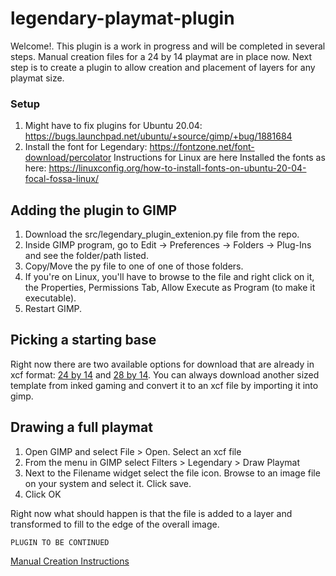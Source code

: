 # legendary-playmat-plugin
Welcome!. This plugin is a work in progress and will be completed in several steps. Manual creation files for a 24 by 14 playmat are in place now. Next step is to create a plugin to allow creation and placement of layers for any playmat size.

### Setup
1. Might have to fix plugins for Ubuntu 20.04: https://bugs.launchpad.net/ubuntu/+source/gimp/+bug/1881684
2. Install the font for Legendary: https://fontzone.net/font-download/percolator
    Instructions for Linux are here Installed the fonts as here: https://linuxconfig.org/how-to-install-fonts-on-ubuntu-20-04-focal-fossa-linux/

## Adding the plugin to GIMP
1. Download the src/legendary_plugin_extenion.py file from the repo.
2. Inside GIMP program, go to Edit -> Preferences -> Folders -> Plug-Ins and see the folder/path listed.
3. Copy/Move the py file to one of one of those folders.
4. If you're on Linux, you'll have to browse to the file and right click on it, the Properties, Permissions Tab, Allow Execute as Program (to make it executable).
5. Restart GIMP.

## Picking a starting base
Right now there are two available options for download that are already in xcf format: [24 by 14](https://legendary-playmat-templates.s3.amazonaws.com/24_by_14_base_template.xcf) and [28 by 14](https://legendary-playmat-templates.s3.amazonaws.com/28_by_14_base_template.xcf). You can always download another sized template from inked gaming and convert it to an xcf file by importing it into gimp.

## Drawing a full playmat
1. Open GIMP and select File > Open. Select an xcf file
2. From the menu in GIMP select Filters > Legendary > Draw Playmat
3. Next to the Filename widget select the file icon. Browse to an image file on your system and select it. Click save.
4. Click OK

Right now what should happen is that the file is added to a layer and transformed to fill to the edge of the overall image.

`PLUGIN TO BE CONTINUED`

[Manual Creation Instructions](./docs/manual_creation.md)
